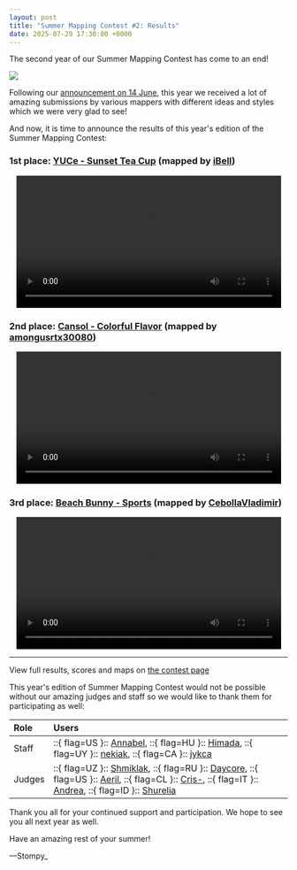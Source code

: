 ```yaml
---
layout: post
title: "Summer Mapping Contest #2: Results"
date: 2025-07-29 17:30:00 +0000
---
```


The second year of our Summer Mapping Contest has come to an end!

![](https://assets.ppy.sh/contests/251/banner.jpg)

Following our [announcement on 14 June](https://osu.ppy.sh/home/news/2025-06-14-summer-mapping-contest-2), this year we received a lot of amazing submissions by various mappers with different ideas and styles which we were very glad to see!

And now, it is time to announce the results of this year's edition of the Summer Mapping Contest:

### 1st place: [YUCe - Sunset Tea Cup](https://assets.ppy.sh/contests/251/entries/osz/YUCe%20-%20Sunset%20Tea%20Cup%20%28iBell%29.osz) (mapped by [iBell](https://osu.ppy.sh/users/4298072))

<div align="center" class="osu-md__paragraph">
    <video width="95%" controls>
        <source src="https://assets.ppy.sh/media/news/smc-2-1st.mp4" type="video/mp4" preload="none">
    </video>
</div>

### 2nd place: [Cansol - Colorful Flavor](https://assets.ppy.sh/contests/251/entries/osz/Cansol%20-%20Colorful%20Flavor%20%28amongusrtx30080%29.osz) (mapped by [amongusrtx30080](https://osu.ppy.sh/users/27476898))

<div align="center" class="osu-md__paragraph">
    <video width="95%" controls>
        <source src="https://assets.ppy.sh/media/news/smc-2-2nd.mp4" type="video/mp4" preload="none">
    </video>
</div>

### 3rd place: [Beach Bunny - Sports](https://assets.ppy.sh/contests/251/entries/osz/Beach%20Bunny%20-%20Sports%20%28CebollaVladimir%29.osz) (mapped by [CebollaVladimir](https://osu.ppy.sh/users/15308238))

<div align="center" class="osu-md__paragraph">
    <video width="95%" controls>
        <source src="https://assets.ppy.sh/media/news/smc-2-3rd.mp4" type="video/mp4" preload="none">
    </video>
</div>

---

View full results, scores and maps on [the contest page](https://osu.ppy.sh/community/contests/251)

This year's edition of Summer Mapping Contest would not be possible without our amazing judges and staff so we would like to thank them for participating as well:

| Role | Users |
| :-- | :-- |
| Staff | ::{ flag=US }:: [Annabel](https://osu.ppy.sh/users/3388410), ::{ flag=HU }:: [Himada](https://osu.ppy.sh/users/10959366), ::{ flag=UY }:: [nekiak](https://osu.ppy.sh/users/18267757), ::{ flag=CA }:: [jykca](https://osu.ppy.sh/users/18357479) |
| Judges | ::{ flag=UZ }:: [Shmiklak](https://osu.ppy.sh/users/5504231), ::{ flag=RU }:: [Daycore](https://osu.ppy.sh/users/5596337), ::{ flag=US }:: [Aeril](https://osu.ppy.sh/users/4334976), ::{ flag=CL }:: [Cris-](https://osu.ppy.sh/users/6175280), ::{ flag=IT }:: [Andrea](https://osu.ppy.sh/users/33599), ::{ flag=ID }:: [Shurelia](https://osu.ppy.sh/users/3807986) |

Thank you all for your continued support and participation. We hope to see you all next year as well.

Have an amazing rest of your summer!

—Stompy_
